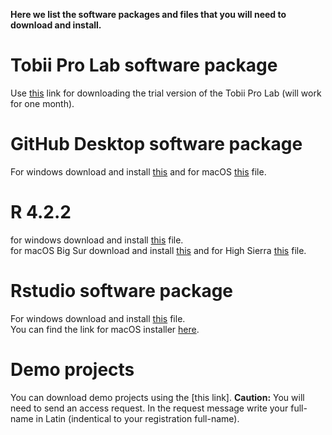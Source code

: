 **Here we list the software packages and files that you will need to download and install.**
# Tobii Pro Lab software package
Use [this](https://s3.amazonaws.com/lynx.tobii/TobiiProLab_1.181.37603_x64.exe) link for downloading the trial version of the Tobii Pro Lab (will work for one month).

# GitHub Desktop software package
For windows download and install [this](https://central.github.com/deployments/desktop/desktop/latest/win32) and for macOS [this](https://central.github.com/deployments/desktop/desktop/latest/darwin) file.

# R 4.2.2 
for windows download and install [this](https://cran.rstudio.com/bin/windows/base/R-4.2.2-win.exe) file.<br>
for macOS Big Sur download and install [this](https://cran.rstudio.com/bin/macosx/big-sur-arm64/base/R-4.2.2-arm64.pkg) and for High Sierra [this](https://cran.rstudio.com/bin/macosx/base/R-4.2.2.pkg) file.

# Rstudio software package 
For windows download and install [this](https://download1.rstudio.org/electron/windows/RStudio-2022.12.0-353.exe) file.<br>
You can find the link for macOS installer [here](https://posit.co/download/rstudio-desktop/). 

# Demo projects
You can download demo projects using the [this link]. 
**Caution:** You will need to send an access request. In the request message write your full-name in Latin (indentical to your registration full-name). 
